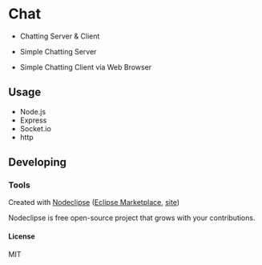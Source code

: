

# Chat
* Chatting Server & Client

* Simple Chatting Server
* Simple Chatting Client via Web Browser

## Usage
* Node.js
* Express 
* Socket.io
* http

## Developing


### Tools

Created with [Nodeclipse](https://github.com/Nodeclipse/nodeclipse-1)
 ([Eclipse Marketplace](http://marketplace.eclipse.org/content/nodeclipse), [site](http://www.nodeclipse.org))   

Nodeclipse is free open-source project that grows with your contributions.

#### License
MIT
